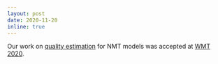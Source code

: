 ```yaml
---
layout: post
date: 2020-11-20
inline: true
---
```

Our work on [quality estimation](https://aclanthology.org/2020.wmt-1.113/) for NMT models was accepted at [WMT 2020](https://www.statmt.org/wmt20/index.html).